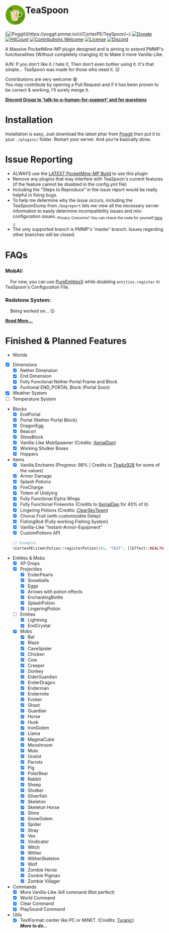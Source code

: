 <h1>TeaSpoon<img src="https://raw.githubusercontent.com/CortexPE/stuff/master/TeaSpoonLogo.png" height="64" width="64" align="left"></img></h1>
<br />

[![Poggit](https://poggit.pmmp.io/ci.shield/CortexPE/TeaSpoon/~)](https://poggit.pmmp.io/ci/CortexPE/TeaSpoon/~) [![Donate](https://img.shields.io/badge/donate-PayPal-yellow.svg?style=flat-square)](https://www.paypal.com/cgi-bin/webscr?cmd=_s-xclick&hosted_button_id=MABFZPDR8F5UG) [![HitCount](http://hits.dwyl.io/CortexPE/TeaSpoon.svg)](http://hits.dwyl.io/CortexPE/TeaSpoon) [![Contributions Welcome](https://img.shields.io/badge/contributions-welcome-brightgreen.svg?style=flat-square)](https://github.com/CortexPE/TeaSpoon/pulls) [![License](https://img.shields.io/badge/license-GNU%20AGPL%20v3-brightgreen.svg?style=flat-square)](https://github.com/CortexPE/TeaSpoon/blob/master/LICENSE) [![Discord](https://img.shields.io/discord/350333413737365522.svg?style=flat-square&label=discord%20chat)](https://discord.gg/QA3eSjw)

A Massive PocketMine-MP plugin designed and is aiming to extend PMMP's functionalities (Without completely changing it) to Make it more Vanilla-Like.

A/N: If you don't like it / hate it, Then don't even bother using it. It's that simple... TeaSpoon was made for those who need it. :wink:

Contributions are very welcome :smile:<br />You may contribute by opening a Pull Request and if it has been proven to be correct & working, I'll surely merge it.

__[Discord Group to 'talk-to-a-human-for-support' and for questions](https://discordapp.com/invite/7y8WM4F)__
 
# Installation
Installation is easy, Just download the latest phar from [Poggit](https://poggit.pmmp.io/ci/CortexPE/TeaSpoon/~) then put it to your ```./plugins/``` folder. Restart your server. And you're basically done.

# Issue Reporting
 - ALWAYS use the [LATEST PocketMine-MP Build](https://jenkins.pmmp.io/job/PocketMine-MP/lastSuccessfulBuild/artifact/) to use this plugin
 - Remove any plugins that may interfere with TeaSpoon's current features (if the feature cannot be disabled in the config.yml file)
 - Including the "Steps to Reproduce" in the issue report would be really helpful in fixing bugs.
 - To help me determine why the issue occurs, including the TeaSpoonDump from ```/bugreport``` lets me view all the necessary server information to easily determine incompatibility issues and mis-configuration issues. <sub>Privacy Concerns? You can check the code for yourself <a href="https://github.com/CortexPE/TeaSpoon/blob/master/src/CortexPE/commands/BugReportCommand.php">here</a> ;)</sub>
 - The only supported branch is PMMP's 'master' branch. Issues regarding other branches will be closed.

# FAQs
### MobAI:
&nbsp;&nbsp;&nbsp;&nbsp;For now, you can use [PureEntitiesX](https://github.com/RevivalPMMP/PureEntitiesX) while disabling ```entities.register``` in TeaSpoon's Configuration File.
### Redstone System:
&nbsp;&nbsp;&nbsp;&nbsp;Being worked on... :wink:

***[Read More...](https://github.com/CortexPE/TeaSpoon/wiki#faqs)***

# Finished & Planned Features
 - Worlds
  - [X] Dimensions
    - [X] Nether Dimension
    - [X] End Dimension
    - [X] Fully Functional Nether Portal Frame and Block
    - [X] Funtional END_PORTAL Block (Portal Soon)
  - [X] Weather System
  - [ ] Temperature System
 - Blocks
   <!-- - [X] EnderChests (Already Implemented by PMMP) -->
   - [X] EndPortal
   - [X] Portal (Nether Portal Block)
   - [X] DragonEgg
   - [X] Beacon
   - [X] SlimeBlock
   - [X] Vanilla-Like MobSpawner (Credits: [XenialDan](https://github.com/thebigsmileXD))
   - [X] Working Shulker Boxes
   - [X] Hoppers
 - Items
   - [X] Vanilla Enchants (Progress: 98% | Credits to [TheAz928](https://github.com/TheAz928) for some of the values)
   - [X] Armor Damage
   - [X] Splash Potions
   - [X] FireCharge
   - [X] Totem of Undying
   - [X] Fully Functional Elytra Wings
   - [X] Fully Functional Fireworks (Credits to [XenialDan](https://github.com/thebigsmileXD) for 45% of it)
   - [X] Lingering Potions (Credits: [ClearSkyTeam](https://github.com/ClearSkyTeam))
   - [X] Chorus Fruit (with customizable Delay)
   - [X] FishingRod (Fully working Fishing System)
   - [X] Vanilla-Like "Instant-Armor-Equipment"
   - [X] CustomPotions API
   ```php
   // Example:
   \CortexPE\item\Potion::registerPotion(101, "TEST", [[Effect::HEALTH_BOOST, 100 * 20, 100], [Effect::STRENGTH, 100 * 20, 100]]);
   ```
 - Entities & Mobs
   - [X] XP Drops
   - [X] Projectiles
     - [X] EnderPearls
     - [X] Snowballs
     - [X] Eggs
     - [X] Arrows with potion effects
     - [X] EnchantingBottle
     - [X] SplashPotion
     - [X] LingeringPotion
   - [ ] Entities
     - [X] Lightning
     - [X] EndCrystal
   <!--   - [X] XPOrbs -->
   - [X] Mobs
     - [X] Bat
     - [X] Blaze
     - [X] CaveSpider
     - [X] Chicken
     - [X] Cow
     - [X] Creeper
     - [X] Donkey
     - [X] ElderGuardian
     - [X] EnderDragon
     - [X] Enderman
     - [X] Endermite
     - [X] Evoker
     - [X] Ghast
     - [X] Guardian
     - [X] Horse
     - [X] Husk
     - [X] IronGolem
     - [X] Llama
     - [X] MagmaCube
     - [X] Mooshroom
     - [X] Mule
     - [X] Ocelot
     - [X] Parrots
     - [X] Pig
     - [X] PolarBear
     - [X] Rabbit
     - [X] Sheep
     - [X] Shulker
     - [X] Silverfish
     - [X] Skeleton
     - [X] Skeleton Horse
     - [X] Slime
     - [X] SnowGolem
     - [X] Spider
     - [X] Stray
     - [X] Vex
     - [X] Vindicator
     - [X] Witch
     - [X] Wither
     - [X] WitherSkeleton
     - [X] Wolf
     - [X] Zombie Horse
     - [X] Zombie Pigman
     - [X] Zombie Villager
 - Commands
   - [X] More Vanilla-Like /kill command (Not perfect)
   - [X] World Command
   - [X] Clear Command
   - [X] PlaySound Command
 - Utils
   - [X] TextFormat::center like PC or MiNET. (Credits: [Turanic](https://github.com/TuranicTeam/Turanic))
<br />***More to do...***

